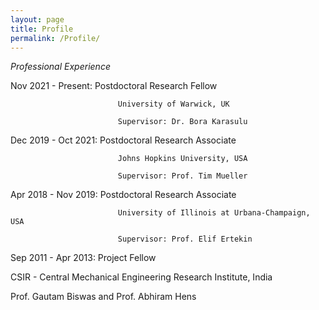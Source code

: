 ```yaml
---
layout: page
title: Profile
permalink: /Profile/
---
```



*Professional Experience* 

Nov 2021 - Present: 		Postdoctoral Research Fellow

							University of Warwick, UK

							Supervisor: Dr. Bora Karasulu

Dec 2019 - Oct 2021: 	Postdoctoral Research Associate

							Johns Hopkins University, USA

							Supervisor: Prof. Tim Mueller

Apr 2018 - Nov 2019:	Postdoctoral Research Associate

							University of Illinois at Urbana-Champaign, USA

							Supervisor: Prof. Elif Ertekin

Sep 2011 - Apr 2013: 	Project Fellow

CSIR - Central Mechanical Engineering Research Institute, India

Prof. Gautam Biswas and Prof. Abhiram Hens